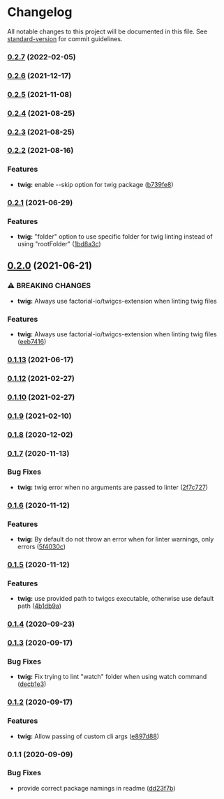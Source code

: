 # Changelog

All notable changes to this project will be documented in this file. See [standard-version](https://github.com/conventional-changelog/standard-version) for commit guidelines.

### [0.2.7](https://github.com/factorial-io/fstack/compare/twig/v0.2.6...twig/v0.2.7) (2022-02-05)

### [0.2.6](https://github.com/factorial-io/fstack/compare/twig/v0.2.5...twig/v0.2.6) (2021-12-17)

### [0.2.5](https://github.com/factorial-io/fstack/compare/twig/v0.2.4...twig/v0.2.5) (2021-11-08)

### [0.2.4](https://github.com/factorial-io/fstack/compare/twig/v0.2.3...twig/v0.2.4) (2021-08-25)

### [0.2.3](https://github.com/factorial-io/fstack/compare/twig/v0.2.2...twig/v0.2.3) (2021-08-25)

### [0.2.2](https://github.com/factorial-io/fstack/compare/twig/v0.2.1...twig/v0.2.2) (2021-08-16)


### Features

* **twig:** enable --skip option for twig package ([b739fe8](https://github.com/factorial-io/fstack/commit/b739fe8c5276da21b9b4c28378eaadb6de845156))

### [0.2.1](https://github.com/factorial-io/fstack/compare/twig/v0.2.0...twig/v0.2.1) (2021-06-29)


### Features

* **twig:** "folder" option to use specific folder for twig linting instead of using "rootFolder" ([1bd8a3c](https://github.com/factorial-io/fstack/commit/1bd8a3ca1fb6cf2e2906907d7d677f7cab5cb8ee))

## [0.2.0](https://github.com/factorial-io/fstack/compare/twig/v0.1.13...twig/v0.2.0) (2021-06-21)


### ⚠ BREAKING CHANGES

* **twig:** Always use factorial-io/twigcs-extension when linting twig files

### Features

* **twig:** Always use factorial-io/twigcs-extension when linting twig files ([eeb7416](https://github.com/factorial-io/fstack/commit/eeb7416574baf89cb61e357c86722b6a8c86f7de))

### [0.1.13](https://github.com/factorial-io/fstack/compare/twig/v0.1.12...twig/v0.1.13) (2021-06-17)

### [0.1.12](https://github.com/factorial-io/fstack/compare/twig/v0.1.10...twig/v0.1.12) (2021-02-27)

### [0.1.10](https://github.com/factorial-io/fstack/compare/twig/v0.1.8...twig/v0.1.10) (2021-02-27)

### [0.1.9](https://github.com/factorial-io/fstack/compare/twig/v0.1.8...twig/v0.1.9) (2021-02-10)

### [0.1.8](https://github.com/factorial-io/fstack/compare/twig/v0.1.7...twig/v0.1.8) (2020-12-02)

### [0.1.7](https://github.com/factorial-io/fstack/compare/twig/v0.1.6...twig/v0.1.7) (2020-11-13)


### Bug Fixes

* **twig:** twig error when no arguments are passed to linter ([2f7c727](https://github.com/factorial-io/fstack/commit/2f7c7275df19c3f5566c9ee4ea1670afa0905da2))

### [0.1.6](https://github.com/factorial-io/fstack/compare/twig/v0.1.5...twig/v0.1.6) (2020-11-12)


### Features

* **twig:** By default do not throw an error when for linter warnings, only errors ([5f4030c](https://github.com/factorial-io/fstack/commit/5f4030c62d58d10dc7de9289b6bcd7bfb02c0dde))

### [0.1.5](https://github.com/factorial-io/fstack/compare/twig/v0.1.4...twig/v0.1.5) (2020-11-12)


### Features

* **twig:** use provided path to twigcs executable, otherwise use default path ([4b1db9a](https://github.com/factorial-io/fstack/commit/4b1db9a7c7a55474c68fd9f93ab75099b649b98a))

### [0.1.4](https://github.com/factorial-io/fstack/compare/twig/v0.1.3...twig/v0.1.4) (2020-09-23)

### [0.1.3](https://github.com/factorial-io/fstack/compare/twig/v0.1.2...twig/v0.1.3) (2020-09-17)


### Bug Fixes

* **twig:** Fix trying to lint "watch" folder when using watch command ([decb1e3](https://github.com/factorial-io/fstack/commit/decb1e3353d599e3fccf3d99190c7fbd32ad2464))

### [0.1.2](https://github.com/factorial-io/fstack/compare/twig/v0.1.1...twig/v0.1.2) (2020-09-17)


### Features

* **twig:** Allow passing of custom cli args ([e897d88](https://github.com/factorial-io/fstack/commit/e897d88177278dbaba49585e1e57c1398c8c061a))

### 0.1.1 (2020-09-09)


### Bug Fixes

* provide correct package namings in readme ([dd23f7b](https://github.com/factorial-io/fstack/commit/dd23f7b32534dba5600559d8b1355113a4509a8d))
